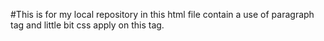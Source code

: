 #This is for my local repository in this html file contain a use of paragraph tag and little bit css apply on this tag.
